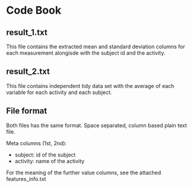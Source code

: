 # Code Book

## result_1.txt

This file contains the extracted mean and
standard deviation columns for each measurement
alongisde with the subject id and the activity.

## result_2.txt

This file contains independent tidy data set with
the average of each variable for each activity and each subject.

## File format

Both files has the same format. Space separated, column based plain text file.

Meta columns (1st, 2nd):
 - subject: id of the subject
 - activity: name of the activity

For the meaning of the further value columns,
see the attached features_info.txt 
